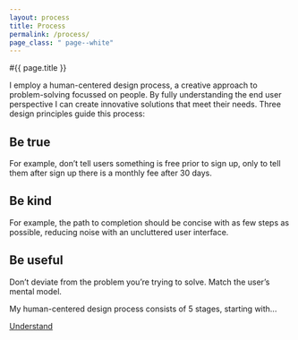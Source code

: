 ```yaml
---
layout: process
title: Process
permalink: /process/
page_class: " page--white"
---
```


#{{ page.title }}

<p class="lead">I employ a human-centered design process, a creative approach to problem-solving focussed on people. By fully understanding the end user perspective I can create innovative solutions that meet their needs. Three design principles guide this process:</p>

<h2 class="gamma">Be true</h2>

<p>For example, don&rsquo;t tell users something is free prior to sign up, only to tell them after sign up there is a monthly fee after 30 days.</p>

<h2 class="gamma">Be kind</h2>

<p>For example, the path to completion should be concise with as few steps as possible, reducing noise with an uncluttered user interface.</p>

<h2 class="gamma">Be useful</h2>

<p>Don&rsquo;t deviate from the problem you&rsquo;re trying to solve. Match the user&rsquo;s mental model.</p>

<p>My human-centered design process consists of 5 stages, starting with...</p>

<div class="text--left">
	<a class="button button--dark back-to-top" href="/process/understand/" title="Read about the Understand phase of my UX process">Understand <i class="icon icon-caret-right"></i></a>
</div>